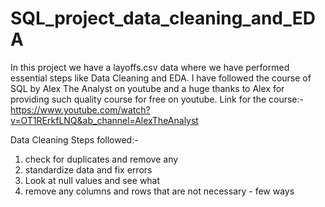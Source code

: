 # SQL_project_data_cleaning_and_EDA
In this project we have a layoffs.csv data where we have performed essential steps like Data Cleaning and EDA. I have followed the course of SQL by Alex The Analyst on youtube and a huge thanks to Alex for providing such quality course for free on youtube.
Link for the course:- https://www.youtube.com/watch?v=OT1RErkfLNQ&ab_channel=AlexTheAnalyst

Data Cleaning Steps followed:- 
1. check for duplicates and remove any
2. standardize data and fix errors
3. Look at null values and see what 
4. remove any columns and rows that are not necessary - few ways
